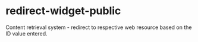 # redirect-widget-public
Content retrieval system - redirect to respective web resource based on the ID value entered.
